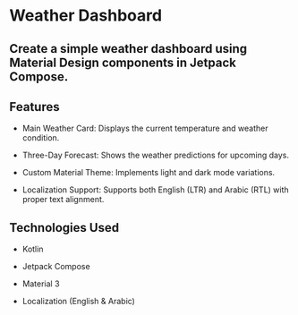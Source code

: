 # Weather Dashboard
## Create a simple weather dashboard using Material Design components in Jetpack Compose.

## Features

- Main Weather Card: Displays the current temperature and weather condition.

- Three-Day Forecast: Shows the weather predictions for upcoming days.

- Custom Material Theme: Implements light and dark mode variations.

- Localization Support: Supports both English (LTR) and Arabic (RTL) with proper text alignment.

## Technologies Used

- Kotlin

- Jetpack Compose

- Material 3

- Localization (English & Arabic)
